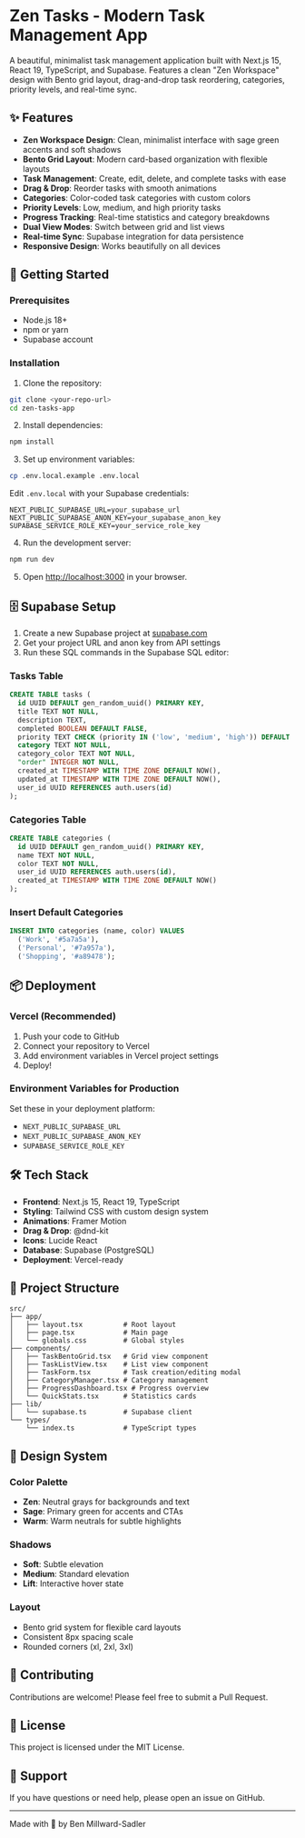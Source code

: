 # Zen Tasks - Modern Task Management App

A beautiful, minimalist task management application built with Next.js 15, React 19, TypeScript, and Supabase. Features a clean "Zen Workspace" design with Bento grid layout, drag-and-drop task reordering, categories, priority levels, and real-time sync.

## ✨ Features

- **Zen Workspace Design**: Clean, minimalist interface with sage green accents and soft shadows
- **Bento Grid Layout**: Modern card-based organization with flexible layouts
- **Task Management**: Create, edit, delete, and complete tasks with ease
- **Drag & Drop**: Reorder tasks with smooth animations
- **Categories**: Color-coded task categories with custom colors
- **Priority Levels**: Low, medium, and high priority tasks
- **Progress Tracking**: Real-time statistics and category breakdowns
- **Dual View Modes**: Switch between grid and list views
- **Real-time Sync**: Supabase integration for data persistence
- **Responsive Design**: Works beautifully on all devices

## 🚀 Getting Started

### Prerequisites

- Node.js 18+
- npm or yarn
- Supabase account

### Installation

1. Clone the repository:
```bash
git clone <your-repo-url>
cd zen-tasks-app
```

2. Install dependencies:
```bash
npm install
```

3. Set up environment variables:
```bash
cp .env.local.example .env.local
```

Edit `.env.local` with your Supabase credentials:
```
NEXT_PUBLIC_SUPABASE_URL=your_supabase_url
NEXT_PUBLIC_SUPABASE_ANON_KEY=your_supabase_anon_key
SUPABASE_SERVICE_ROLE_KEY=your_service_role_key
```

4. Run the development server:
```bash
npm run dev
```

5. Open [http://localhost:3000](http://localhost:3000) in your browser.

## 🗄️ Supabase Setup

1. Create a new Supabase project at [supabase.com](https://supabase.com)
2. Get your project URL and anon key from API settings
3. Run these SQL commands in the Supabase SQL editor:

### Tasks Table
```sql
CREATE TABLE tasks (
  id UUID DEFAULT gen_random_uuid() PRIMARY KEY,
  title TEXT NOT NULL,
  description TEXT,
  completed BOOLEAN DEFAULT FALSE,
  priority TEXT CHECK (priority IN ('low', 'medium', 'high')) DEFAULT 'medium',
  category TEXT NOT NULL,
  category_color TEXT NOT NULL,
  "order" INTEGER NOT NULL,
  created_at TIMESTAMP WITH TIME ZONE DEFAULT NOW(),
  updated_at TIMESTAMP WITH TIME ZONE DEFAULT NOW(),
  user_id UUID REFERENCES auth.users(id)
);
```

### Categories Table
```sql
CREATE TABLE categories (
  id UUID DEFAULT gen_random_uuid() PRIMARY KEY,
  name TEXT NOT NULL,
  color TEXT NOT NULL,
  user_id UUID REFERENCES auth.users(id),
  created_at TIMESTAMP WITH TIME ZONE DEFAULT NOW()
);
```

### Insert Default Categories
```sql
INSERT INTO categories (name, color) VALUES
  ('Work', '#5a7a5a'),
  ('Personal', '#7a957a'),
  ('Shopping', '#a89478');
```

## 📦 Deployment

### Vercel (Recommended)

1. Push your code to GitHub
2. Connect your repository to Vercel
3. Add environment variables in Vercel project settings
4. Deploy!

### Environment Variables for Production

Set these in your deployment platform:
- `NEXT_PUBLIC_SUPABASE_URL`
- `NEXT_PUBLIC_SUPABASE_ANON_KEY`
- `SUPABASE_SERVICE_ROLE_KEY`

## 🛠️ Tech Stack

- **Frontend**: Next.js 15, React 19, TypeScript
- **Styling**: Tailwind CSS with custom design system
- **Animations**: Framer Motion
- **Drag & Drop**: @dnd-kit
- **Icons**: Lucide React
- **Database**: Supabase (PostgreSQL)
- **Deployment**: Vercel-ready

## 📁 Project Structure

```
src/
├── app/
│   ├── layout.tsx          # Root layout
│   ├── page.tsx            # Main page
│   └── globals.css         # Global styles
├── components/
│   ├── TaskBentoGrid.tsx   # Grid view component
│   ├── TaskListView.tsx    # List view component
│   ├── TaskForm.tsx        # Task creation/editing modal
│   ├── CategoryManager.tsx # Category management
│   ├── ProgressDashboard.tsx # Progress overview
│   └── QuickStats.tsx      # Statistics cards
├── lib/
│   └── supabase.ts         # Supabase client
└── types/
    └── index.ts            # TypeScript types
```

## 🎨 Design System

### Color Palette
- **Zen**: Neutral grays for backgrounds and text
- **Sage**: Primary green for accents and CTAs
- **Warm**: Warm neutrals for subtle highlights

### Shadows
- **Soft**: Subtle elevation
- **Medium**: Standard elevation
- **Lift**: Interactive hover state

### Layout
- Bento grid system for flexible card layouts
- Consistent 8px spacing scale
- Rounded corners (xl, 2xl, 3xl)

## 🤝 Contributing

Contributions are welcome! Please feel free to submit a Pull Request.

## 📄 License

This project is licensed under the MIT License.

## 💬 Support

If you have questions or need help, please open an issue on GitHub.

---

Made with 💚 by Ben Millward-Sadler
